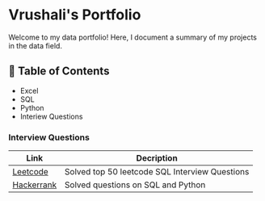# Vrushali's Portfolio

Welcome to my data portfolio! Here, I document a summary of my projects in the data field.

## 📖 Table of Contents
 - Excel
 - SQL
 - Python
 - Interiew Questions

### Interview Questions
| Link  | Decription |
| ------------- | ------------- |
| [Leetcode](https://github.com/vrushaliparate/Leetcode-Solutions)  | Solved top 50 leetcode SQL Interview Questions  |
| [Hackerrank](https://github.com/vrushaliparate/hackerrank_solutions)  | Solved questions on SQL and Python  |

